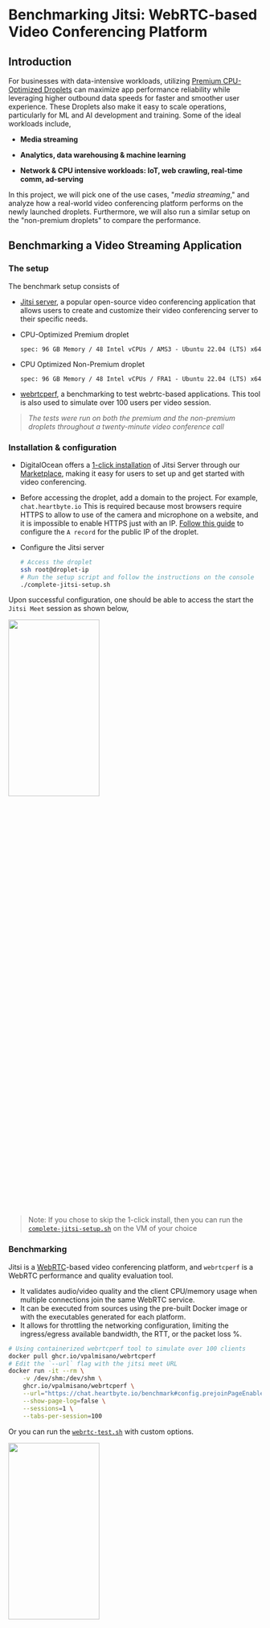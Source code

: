 # Benchmarking Jitsi: WebRTC-based Video Conferencing Platform

## Introduction

For businesses with data-intensive workloads, utilizing [Premium CPU-Optimized Droplets](https://www.digitalocean.com/blog/introducing-premium-cpu-optimized-droplets) can maximize app performance reliability while leveraging higher outbound data speeds for faster and smoother user experience. These Droplets also make it easy to scale operations, particularly for ML and AI development and training. Some of the ideal workloads include,

* **Media streaming**

* **Analytics, data warehousing & machine learning**
* **Network & CPU intensive workloads: IoT, web crawling, real-time comm, ad-serving**

In this project, we will pick one of the use cases, "*media streaming*," and analyze how a real-world video conferencing platform performs on the newly launched droplets. Furthermore, we will also run a similar setup on the "non-premium droplets" to compare the performance.

## Benchmarking a Video Streaming Application

### The setup

The benchmark setup consists of

* [Jitsi server](https://github.com/jitsi/jitsi-meet), a popular open-source video conferencing application that allows users to create and customize their video conferencing server to their specific needs.
* CPU-Optimized Premium droplet

    ```code
    spec: 96 GB Memory / 48 Intel vCPUs / AMS3 - Ubuntu 22.04 (LTS) x64
    ```

* CPU Optimized Non-Premium droplet

    ```code
    spec: 96 GB Memory / 48 Intel vCPUs / FRA1 - Ubuntu 22.04 (LTS) x64
    ```

* [webrtcperf](https://github.com/vpalmisano/webrtcperf), a benchmarking to test webrtc-based applications. This tool is also used to simulate over 100 users per video session.

> *The tests were run on both the premium and the non-premium droplets throughout a twenty-minute video conference call*

### Installation & configuration

* DigitalOcean offers a [1-click installation](https://marketplace.digitalocean.com/apps/jitsi-server) of Jitsi Server through our [Marketplace](https://marketplace.digitalocean.com/), making it easy for users to set up and get started with video conferencing.

* Before accessing the droplet, add a domain to the project. For example, `chat.heartbyte.io` This is required because most browsers require HTTPS to allow to use of the camera and microphone on a website, and it is impossible to enable HTTPS just with an IP. [Follow this guide](https://www.digitalocean.com/docs/networking/dns/how-to/add-domains/) to configure the `A record` for the public IP of the droplet.

* Configure the Jitsi server

    ```bash
    # Access the droplet
    ssh root@droplet-ip
    # Run the setup script and follow the instructions on the console
    ./complete-jitsi-setup.sh
    ```

Upon successful configuration, one should be able to access the start the `Jitsi Meet` session as shown below,

<p align="left">
  <img src="./docs/jitsi-start.png" width="60%" height="30%"/>
</p>

> Note: If you chose to skip the 1-click install, then you can run the [`complete-jitsi-setup.sh`](./scripts/complete-jitsi-setup.sh) on the VM of your choice

### Benchmarking

Jitsi is a [WebRTC](https://webrtc.org/)-based video conferencing platform, and `webrtcperf` is a WebRTC performance and quality evaluation tool.

* It validates audio/video quality and the client CPU/memory usage when multiple connections join the same WebRTC service.
* It can be executed from sources using the pre-built Docker image or with the executables generated for each platform.
* It allows for throttling the networking configuration, limiting the ingress/egress available bandwidth, the RTT, or the packet loss %.

```bash
# Using containerized webrtcperf tool to simulate over 100 clients 
docker pull ghcr.io/vpalmisano/webrtcperf
# Edit the `--url` flag with the jitsi meet URL
docker run -it --rm \
    -v /dev/shm:/dev/shm \
    ghcr.io/vpalmisano/webrtcperf \
    --url="https://chat.heartbyte.io/benchmark#config.prejoinPageEnabled=false" \
    --show-page-log=false \
    --sessions=1 \
    --tabs-per-session=100
```

Or you can run the [`webrtc-test.sh`](./scripts/webrtc-test.sh) with custom options.

<p align="left">
  <img src="./docs/benchmark-process.png" width="60%" height="30%" />
</p>

#### Benchmarking in action

* `webrtcperf` has the instrumentation to measure the application’s performance running on the droplet
* We are streaming over 100 Linus Torvalds TED talks to the configured Jitsi server for simulation purposes

<p align="left">
  <img src="./docs/jitsi-in-action.png" width="60%" height="30%" />
</p>

Once the benchmarking is done, you can either stop the proces by pressing `q` in the terminal where the clients are running or run the [`stop-containers.sh`](./scripts/stop-containers.sh) script.

### Results

Several key metrics are used to measure the performance and quality of video streaming applications. These metrics include:

* **Bitrate(Audio/Video)**: Bitrate refers to the amount of data transmitted per second and is usually measured in kilobits per second (kbps) or megabits per second (Mbps). Higher bitrates generally result in higher-quality video but also require more bandwidth and may be more prone to buffering and other performance issues
* **Packet loss(Audio/Video)** is a metric measuring the percentage of data packets lost in transit between two devices. A higher packet loss rate can indicate network congestion or connectivity issues, which can affect a machine's performance
* **Jitter** is a metric that measures the variation in the time it takes for data packets to reach their destination. Jitter can be caused by network congestion, packet buffering, and other factors that can cause delays in packet transmission. Higher jitter values can lead to increased latency and reduced network performance
* **System CPU and memory** performance

#### Observations

As expected, the Premium CPU-optimized droplets outperformed the Non-Premium droplets,

* **34.1% better** CPU performance
* **26.75% less** System memory usage
* Bitrate
  * Video: **130.5% improvement** in video outbound bitrate
  * Audio: **1.26% improvement** in audio outbound bitrate
* Packet loss
  * Video: **0% packet loss** on the Premium droplets while non-premium experienced a 0.95% packet loss
  * Audio: **0% packet loss** on the Premium droplets, while non-premium experienced a 2.25% packet loss
* Jitter
  * Video: **86.95% less** jitter
  * Audio: **60% less** jitter

> Note: The benchmarking results might vary depending on hardware configuration, software settings, testing methodologies, and the specific workloads. Therefore, it is crucial to interpret benchmarking results cautiously and consider the context and variables involved in each test.

<p align="left">
  <img src="./docs/stats.png" width="60%" height="30%" />
</p>

### References

* [Blog: Premium CPU Optimized Droplets](https://www.digitalocean.com/blog/introducing-premium-cpu-optimized-droplets)
* [Video: Spin up Premium Droplets](https://youtu.be/SGb14pC7TDs)

### Stats for nerds

```bash
-- Premium Droplets -------------------------------------------------------------------
                          name    count      sum     mean   stddev       5p      95p      min      max
                    System CPU        1             52.36     0.00    52.36    52.36    52.36    52.36 %
                    System GPU        1              0.00     0.00     0.00     0.00     0.00     0.00 %
                 System Memory        1             17.03     0.00    17.03    17.03    17.03    17.03 %
                      CPU/page        1    71.04    71.04     0.00    71.04    71.04    71.04    71.04 %
                   Memory/page        1   495.56   495.56     0.00   495.56   495.56   495.56   495.56 MB
                         Pages        3       10        3        0        2        4        2        4
                        Errors        1      795      795        0      795      795      795      795
                      Warnings        1     1301     1301        0     1301     1301     1301     1301
              Peer Connections        3        6        2        1        0        4        0        4
-- Inbound audio -----------------------------------------------------------------------------------
                          rate      176  2523.38    14.34    16.85     0.00    40.01     0.00    40.33 Kbps
                          lost       80              0.00     0.00     0.00     0.00     0.00     0.00 %
                        jitter      176              0.01     0.00     0.00     0.01     0.00     0.02 s
          avgJitterBufferDelay       80            206.82   285.72    60.27  1059.06    52.52  1130.43 ms
-- Inbound video -----------------------------------------------------------------------------------
                      received      122   384.99     3.16     1.29     0.01     5.01     0.00     5.10 MB
                          rate      117  9574.92    81.84    73.30     0.00   203.37     0.00   204.31 Kbps
                          lost       72              0.00     0.00     0.00     0.00     0.00     0.00 %
                        jitter      122              0.01     0.01     0.00     0.02     0.00     0.03 s
          avgJitterBufferDelay       72             98.33    60.17    34.98   271.75    30.06   313.34 ms
                         width      119               320        0      320      320      320      320 px
                        height      119               180        0      180      180      180      180 px
                           fps       42                25        0       25       26       24       27 fps
-- Outbound audio ----------------------------------------------------------------------------------
                          rate        4   165.04    41.26     0.24    40.89    41.50    40.89    41.50 Kbps
                          lost        4              0.00     0.00     0.00     0.00     0.00     0.00 %
                 roundTripTime        4             0.003    0.001    0.002    0.004    0.002    0.004 s
-- Outbound video ----------------------------------------------------------------------------------
                          sent        4    98.14    24.53    21.26     0.56    48.20     0.56    48.20 MB
                          rate        4  4168.47  1042.12   964.97     4.18  2104.68     4.18  2104.68 Kbps
                          lost        4              0.00     0.00     0.00     0.00     0.00     0.00 %
                 roundTripTime        4             0.003    0.001    0.002    0.004    0.002    0.004 s
 qualityLimitResolutionChanges        4      162       40       25        0       63        0       63
          qualityLimitationCpu        4       92       23       23        0       54        0       54 %
    qualityLimitationBandwidth        4        0        0        0        0        0        0        0 %
                sentMaxBitrate        4  7200.00  1800.00  1600.00   200.00  3400.00   200.00  3400.00 Kbps
                         width        4               800      480      320     1280      320     1280 px
                        height        4               450      270      180      720      180      720 px
                           fps        4                22        5       13       25       13       25 fps
              pliCountReceived        4               101       57       11      166       11      166
```

----

```bash
-- Non-Premium Droplets -------------------------------------------------------------------
                          name    count      sum     mean   stddev       5p      95p      min      max
                    System CPU        1             79.48     0.00    79.48    79.48    79.48    79.48 %
                    System GPU        1              0.00     0.00     0.00     0.00     0.00     0.00 %
                 System Memory        1             23.25     0.00    23.25    23.25    23.25    23.25 %
                      CPU/page        1    77.49    77.49     0.00    77.49    77.49    77.49    77.49 %
                   Memory/page        1   516.25   516.25     0.00   516.25   516.25   516.25   516.25 MB
                         Pages        2       10        5        4        1        9        1        9
                        Errors        1      684      684        0      684      684      684      684
                      Warnings        1     1576     1576        0     1576     1576     1576     1576
              Peer Connections        2        1        0        0        0        1        0        1
-- Inbound audio -----------------------------------------------------------------------------------
                          rate        4   172.38    43.10     1.73    41.54    46.03    41.54    46.03 Kbps
                          lost        4              0.81     0.83     0.27     2.25     0.27     2.25 %
                        jitter        6              0.03     0.01     0.02     0.05     0.02     0.05 s
          avgJitterBufferDelay        4            496.07    13.69   474.57   512.30   474.57   512.30 ms
-- Inbound video -----------------------------------------------------------------------------------
                      received        5     3.24     0.65     0.33     0.00     0.86     0.00     0.86 MB
                          rate        2   204.19   102.10     2.56    99.54   104.65    99.54   104.65 Kbps
                          lost        2              0.72     0.23     0.50     0.95     0.50     0.95 %
                        jitter        5              0.13     0.06     0.03     0.23     0.03     0.23 s
          avgJitterBufferDelay        2             50.43    11.21    39.22    61.64    39.22    61.64 ms
                         width        4               300       34      240      320      240      320 px
                        height        4               168       19      135      180      135      180 px
-- Outbound audio ----------------------------------------------------------------------------------
                          rate        1    40.98    40.98     0.00    40.98    40.98    40.98    40.98 Kbps
                          lost        1              0.00     0.00     0.00     0.00     0.00     0.00 %
                 roundTripTime        1             0.040    0.000    0.040    0.040    0.040    0.040 s
-- Outbound video ----------------------------------------------------------------------------------
                          sent        1     7.07     7.07     0.00     7.07     7.07     7.07     7.07 MB
                          rate        1   912.75   912.75     0.00   912.75   912.75   912.75   912.75 Kbps
                          lost        1              0.11     0.00     0.11     0.11     0.11     0.11 %
                 roundTripTime        1             0.036    0.000    0.036    0.036    0.036    0.036 s
 qualityLimitResolutionChanges        1       63       63        0       63       63       63       63
          qualityLimitationCpu        1        0        0        0        0        0        0        0 %
    qualityLimitationBandwidth        1        5        5        0        5        5        5        5 %
                sentMaxBitrate        1  3400.00  3400.00     0.00  3400.00  3400.00  3400.00  3400.00 Kbps
                         width        1              1280        0     1280     1280     1280     1280 px
                        height        1               720        0      720      720      720      720 px
                           fps        1                 8        0        8        8        8        8 fps
              pliCountReceived        1               242        0      242      242      242      242
```
